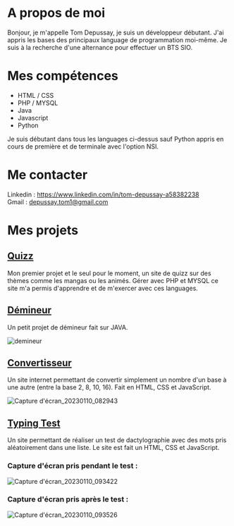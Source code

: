 # A propos de moi

Bonjour, je m'appelle Tom Depussay, je suis un développeur débutant. J'ai appris les bases des principaux language de programmation moi-même.
Je suis à la recherche d'une alternance pour effectuer un BTS SIO. 


# Mes compétences

- HTML / CSS
- PHP / MYSQL
- Java
- Javascript
- Python

Je suis débutant dans tous les languages ci-dessus sauf Python appris en cours de première et de terminale avec l'option NSI.


# Me contacter

Linkedin : https://www.linkedin.com/in/tom-depussay-a58382238 </br>
Gmail : depussay.tom1@gmail.com


# Mes projets 

## <a href="https://github.com/tomdepussay/quizz">Quizz</a>

Mon premier projet et le seul pour le moment, un site de quizz sur des thèmes comme les mangas ou les animés. Gérer avec PHP et MYSQL ce site m'a permis d'apprendre et de m'exercer avec ces languages.


## <a href="https://github.com/tomdepussay/demineur">Démineur</a>

Un petit projet de démineur fait sur JAVA.

![demineur](https://user-images.githubusercontent.com/109548814/205096287-307d9470-22d5-410a-a101-ce3868694d15.png)


## <a href="https://github.com/tomdepussay/convertisseur">Convertisseur</a>

Un site internet permettant de convertir simplement un nombre d'un base à une autre (entre la base 2, 8, 10, 16). Fait en HTML, CSS et JavaScript.

![Capture d'écran_20230110_082943](https://user-images.githubusercontent.com/109548814/211488643-d3bfcb06-de90-4221-8ecf-abc19b0e1079.png)

## <a href="https://github.com/tomdepussay/typing-test">Typing Test</a>

Un site permettant de réaliser un test de dactylographie avec des mots pris aléatoirement dans une liste. Le site est fait un HTML, CSS et JavaScript.

### Capture d'écran pris pendant le test :

![Capture d'écran_20230110_093422](https://user-images.githubusercontent.com/109548814/211501739-90c760c5-b914-4045-bc20-2ce8d0a11fc6.png)

### Capture d'écran pris après le test : 

![Capture d'écran_20230110_093526](https://user-images.githubusercontent.com/109548814/211501813-a0c8591e-1580-4067-a734-8425a4b48e69.png)





